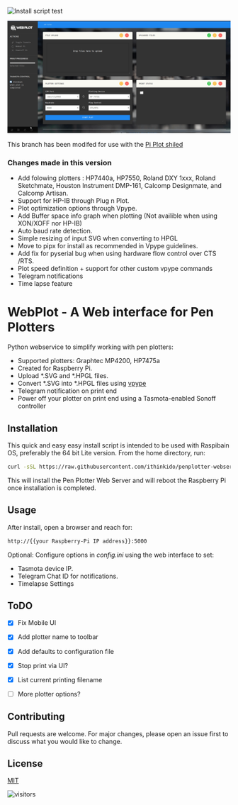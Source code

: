 ![Install script test](https://github.com/ithinkido/penplotter-webserver/actions/workflows/install_test.yml/badge.svg)


[![Image of WebPlot - A Web interface for Pen Plotter](https://raw.githubusercontent.com/ithinkido/penplotter-webserver/PiPlot/docs/img/Demo.gif)](https://github.com/ithinkido/penplotter-webserver/tree/flowcontrol)

This branch has been modifed for use with the [Pi Plot shiled](https://github.com/ithinkido/PiPlot)

### Changes made in this version

- Add folowing plotters : HP7440a, HP7550, Roland DXY 1xxx, Roland Sketchmate, Houston Instrument DMP-161, Calcomp Designmate, and Calcomp Artisan. 
- Support for HP-IB through Plug n Plot.
- Plot optimization options through Vpype.
- Add Buffer space info graph when plotting (Not availible when using XON/XOFF nor HP-IB)
- Auto baud rate detection.
- Simple resizing of input SVG when converting to HPGL
- Move to pipx for install as recommended in Vpype guidelines.
- Add fix for pyserial bug when using hardware flow control over CTS /RTS.
- Plot speed definition + support for other custom vpype commands
- Telegram notifications
- Time lapse feature


# WebPlot - A Web interface for Pen Plotters

Python webservice to simplify working with pen plotters:
- Supported plotters: Graphtec MP4200, HP7475a
- Created for Raspberry Pi.
- Upload *.SVG and *.HPGL files.
- Convert *.SVG into *.HPGL files using [vpype](https://github.com/abey79/vpype)
- Telegram notification on print end
- Power off your plotter on print end using a Tasmota-enabled Sonoff controller   


## Installation

This quick and easy easy install script is intended to be used with Raspibain OS, preferably the 64 bit Lite version. 
From the home directory, run:

```bash
curl -sSL https://raw.githubusercontent.com/ithinkido/penplotter-webserver/bullseye_64/install.sh | bash
```

This will install the Pen Plotter Web Server and will reboot the Raspberry Pi once installation is completed.

## Usage

After install, open a browser and reach for:
```bash
http://{{your Raspberry-Pi IP address}}:5000
```

Optional:
Configure options in *config.ini* using the web interface to set:
- Tasmota device IP.
- Telegram Chat ID for notifications.
- Timelapse Settings

## ToDO

- [x] Fix Mobile UI
- [x] Add plotter name to toolbar
- [x] Add defaults to configuration file
- [x] Stop print via UI?
- [x] List current printing filename

- [ ] More plotter options?

## Contributing
Pull requests are welcome. For major changes, please open an issue first to discuss what you would like to change.

## License
[MIT](https://choosealicense.com/licenses/mit/)  

![visitors](https://visitor-badge.glitch.me/badge?page_id=ithinkido.PenPlotterWebServer)